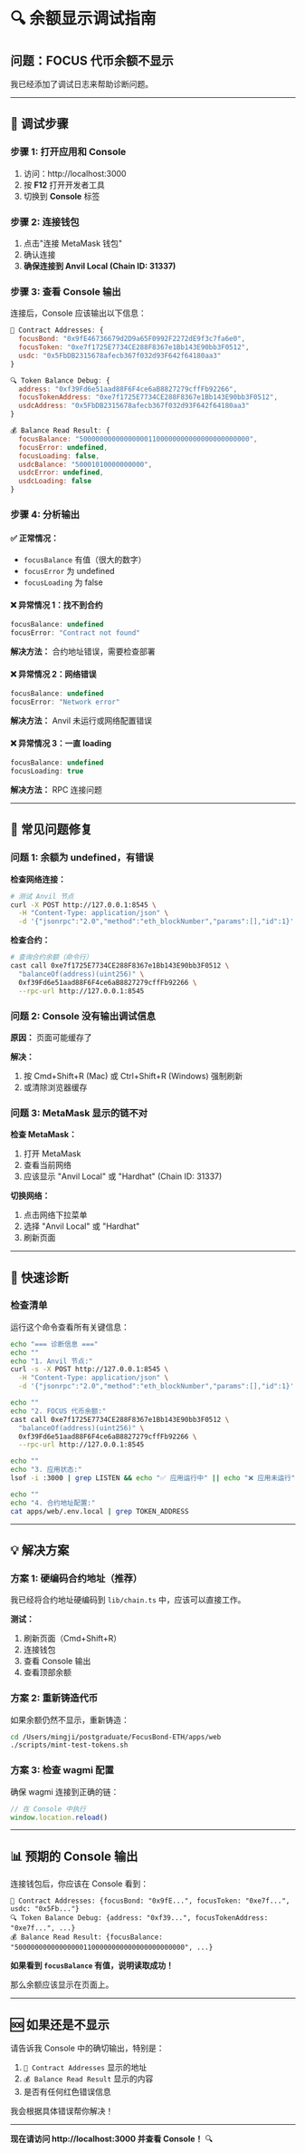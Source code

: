 # 🔍 余额显示调试指南

## 问题：FOCUS 代币余额不显示

我已经添加了调试日志来帮助诊断问题。

---

## 🧪 调试步骤

### 步骤 1: 打开应用和 Console

1. 访问：http://localhost:3000
2. 按 **F12** 打开开发者工具
3. 切换到 **Console** 标签

### 步骤 2: 连接钱包

1. 点击"连接 MetaMask 钱包"
2. 确认连接
3. **确保连接到 Anvil Local (Chain ID: 31337)**

### 步骤 3: 查看 Console 输出

连接后，Console 应该输出以下信息：

```javascript
📍 Contract Addresses: {
  focusBond: "0x9fE46736679d2D9a65F0992F2272dE9f3c7fa6e0",
  focusToken: "0xe7f1725E7734CE288F8367e1Bb143E90bb3F0512",
  usdc: "0x5FbDB2315678afecb367f032d93F642f64180aa3"
}

🔍 Token Balance Debug: {
  address: "0xf39Fd6e51aad88F6F4ce6aB8827279cffFb92266",
  focusTokenAddress: "0xe7f1725E7734CE288F8367e1Bb143E90bb3F0512",
  usdcAddress: "0x5FbDB2315678afecb367f032d93F642f64180aa3"
}

💰 Balance Read Result: {
  focusBalance: "500000000000000001100000000000000000000000",
  focusError: undefined,
  focusLoading: false,
  usdcBalance: "50001010000000000",
  usdcError: undefined,
  usdcLoading: false
}
```

### 步骤 4: 分析输出

#### ✅ 正常情况：
- `focusBalance` 有值（很大的数字）
- `focusError` 为 undefined
- `focusLoading` 为 false

#### ❌ 异常情况 1：找不到合约
```javascript
focusBalance: undefined
focusError: "Contract not found"
```

**解决方法：** 合约地址错误，需要检查部署

#### ❌ 异常情况 2：网络错误
```javascript
focusBalance: undefined
focusError: "Network error"
```

**解决方法：** Anvil 未运行或网络配置错误

#### ❌ 异常情况 3：一直 loading
```javascript
focusBalance: undefined
focusLoading: true
```

**解决方法：** RPC 连接问题

---

## 🔧 常见问题修复

### 问题 1: 余额为 undefined，有错误

**检查网络连接：**
```bash
# 测试 Anvil 节点
curl -X POST http://127.0.0.1:8545 \
  -H "Content-Type: application/json" \
  -d '{"jsonrpc":"2.0","method":"eth_blockNumber","params":[],"id":1}'
```

**检查合约：**
```bash
# 查询合约余额（命令行）
cast call 0xe7f1725E7734CE288F8367e1Bb143E90bb3F0512 \
  "balanceOf(address)(uint256)" \
  0xf39Fd6e51aad88F6F4ce6aB8827279cffFb92266 \
  --rpc-url http://127.0.0.1:8545
```

### 问题 2: Console 没有输出调试信息

**原因：** 页面可能缓存了

**解决：**
1. 按 Cmd+Shift+R (Mac) 或 Ctrl+Shift+R (Windows) 强制刷新
2. 或清除浏览器缓存

### 问题 3: MetaMask 显示的链不对

**检查 MetaMask：**
1. 打开 MetaMask
2. 查看当前网络
3. 应该显示 "Anvil Local" 或 "Hardhat" (Chain ID: 31337)

**切换网络：**
1. 点击网络下拉菜单
2. 选择 "Anvil Local" 或 "Hardhat"
3. 刷新页面

---

## 🎯 快速诊断

### 检查清单

运行这个命令查看所有关键信息：

```bash
echo "=== 诊断信息 ==="
echo ""
echo "1. Anvil 节点:"
curl -s -X POST http://127.0.0.1:8545 \
  -H "Content-Type: application/json" \
  -d '{"jsonrpc":"2.0","method":"eth_blockNumber","params":[],"id":1}' && echo "" || echo "❌ Anvil 未运行"

echo ""
echo "2. FOCUS 代币余额:"
cast call 0xe7f1725E7734CE288F8367e1Bb143E90bb3F0512 \
  "balanceOf(address)(uint256)" \
  0xf39Fd6e51aad88F6F4ce6aB8827279cffFb92266 \
  --rpc-url http://127.0.0.1:8545

echo ""
echo "3. 应用状态:"
lsof -i :3000 | grep LISTEN && echo "✅ 应用运行中" || echo "❌ 应用未运行"

echo ""
echo "4. 合约地址配置:"
cat apps/web/.env.local | grep TOKEN_ADDRESS
```

---

## 💡 解决方案

### 方案 1: 硬编码合约地址（推荐）

我已经将合约地址硬编码到 `lib/chain.ts` 中，应该可以直接工作。

**测试：**
1. 刷新页面（Cmd+Shift+R）
2. 连接钱包
3. 查看 Console 输出
4. 查看顶部余额

### 方案 2: 重新铸造代币

如果余额仍然不显示，重新铸造：

```bash
cd /Users/mingji/postgraduate/FocusBond-ETH/apps/web
./scripts/mint-test-tokens.sh
```

### 方案 3: 检查 wagmi 配置

确保 wagmi 连接到正确的链：

```typescript
// 在 Console 中执行
window.location.reload()
```

---

## 📊 预期的 Console 输出

连接钱包后，你应该在 Console 看到：

```
📍 Contract Addresses: {focusBond: "0x9fE...", focusToken: "0xe7f...", usdc: "0x5Fb..."}
🔍 Token Balance Debug: {address: "0xf39...", focusTokenAddress: "0xe7f...", ...}
💰 Balance Read Result: {focusBalance: "500000000000000001100000000000000000000000", ...}
```

**如果看到 `focusBalance` 有值，说明读取成功！**

那么余额应该显示在页面上。

---

## 🆘 如果还是不显示

请告诉我 Console 中的确切输出，特别是：

1. `📍 Contract Addresses` 显示的地址
2. `💰 Balance Read Result` 显示的内容
3. 是否有任何红色错误信息

我会根据具体错误帮你解决！

---

**现在请访问 http://localhost:3000 并查看 Console！** 🔍


